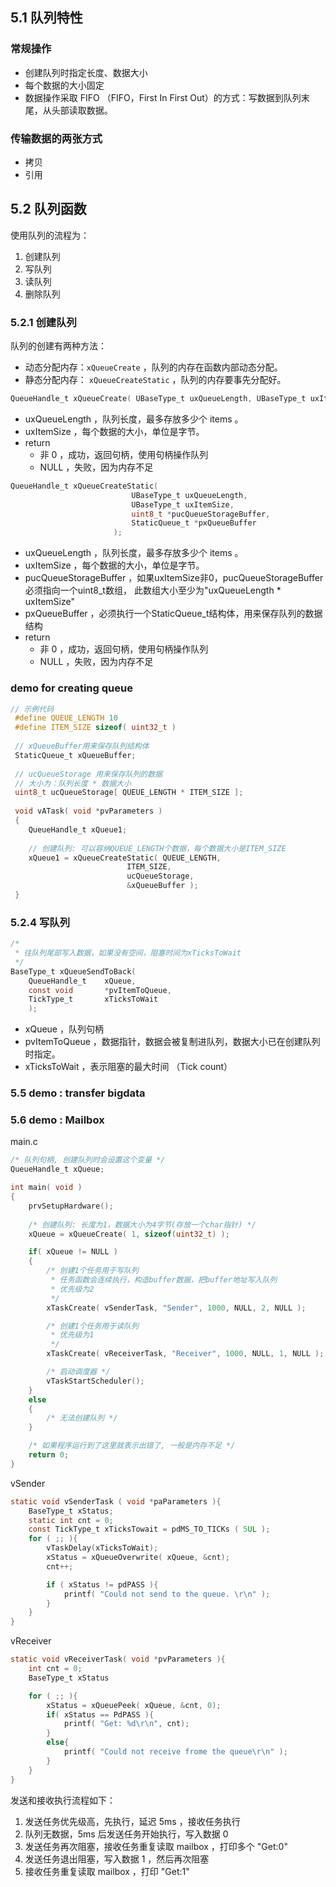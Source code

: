 ## 5.1 队列特性

### 常规操作

- 创建队列时指定长度、数据大小
- 每个数据的大小固定
- 数据操作采取 FIFO （FIFO，First In First Out）的方式：写数据到队列末尾，从头部读取数据。

### 传输数据的两张方式

- 拷贝
- 引用

## 5.2 队列函数

使用队列的流程为：

1. 创建队列
2. 写队列
3. 读队列
4. 删除队列

### 5.2.1 创建队列

队列的创建有两种方法：

- 动态分配内存：`xQueueCreate` ，队列的内存在函数内部动态分配。
- 静态分配内存： `xQueueCreateStatic` ，队列的内存要事先分配好。

```c
QueueHandle_t xQueueCreate( UBaseType_t uxQueueLength, UBaseType_t uxItemSize );
```

- uxQueueLength ，队列长度，最多存放多少个 items 。
- uxItemSize ，每个数据的大小，单位是字节。
- return 
	- 非 0 ，成功，返回句柄，使用句柄操作队列
	- NULL ，失败，因为内存不足

```c
QueueHandle_t xQueueCreateStatic(
                           UBaseType_t uxQueueLength,
                           UBaseType_t uxItemSize,
                           uint8_t *pucQueueStorageBuffer,
                           StaticQueue_t *pxQueueBuffer
                       );
```

- uxQueueLength ，队列长度，最多存放多少个 items 。
- uxItemSize ，每个数据的大小，单位是字节。
- pucQueueStorageBuffer ，如果uxItemSize非0，pucQueueStorageBuffer必须指向一个uint8_t数组，  此数组大小至少为"uxQueueLength * uxItemSize"
- pxQueueBuffer ，必须执行一个StaticQueue_t结构体，用来保存队列的数据结构
- return 
	- 非 0 ，成功，返回句柄，使用句柄操作队列
	- NULL ，失败，因为内存不足

### demo for creating queue

```c
// 示例代码
 #define QUEUE_LENGTH 10
 #define ITEM_SIZE sizeof( uint32_t )
 
 // xQueueBuffer用来保存队列结构体
 StaticQueue_t xQueueBuffer;
 
 // ucQueueStorage 用来保存队列的数据
 // 大小为：队列长度 * 数据大小
 uint8_t ucQueueStorage[ QUEUE_LENGTH * ITEM_SIZE ];
 
 void vATask( void *pvParameters )
 {
	QueueHandle_t xQueue1;
 
	// 创建队列: 可以容纳QUEUE_LENGTH个数据，每个数据大小是ITEM_SIZE
	xQueue1 = xQueueCreateStatic( QUEUE_LENGTH,
						  ITEM_SIZE,
						  ucQueueStorage,
						  &xQueueBuffer ); 
 }
```

### 5.2.4 写队列

```c
/* 
 * 往队列尾部写入数据，如果没有空间，阻塞时间为xTicksToWait
 */
BaseType_t xQueueSendToBack(
	QueueHandle_t    xQueue,
    const void       *pvItemToQueue,
    TickType_t       xTicksToWait
    );
```

- xQueue ，队列句柄
- pvItemToQueue ，数据指针，数据会被复制进队列，数据大小已在创建队列时指定。
- xTicksToWait ，表示阻塞的最大时间 （Tick count）

### 5.5 demo : transfer bigdata

### 5.6 demo : Mailbox

main.c 

```c
/* 队列句柄, 创建队列时会设置这个变量 */
QueueHandle_t xQueue;

int main( void )
{
	prvSetupHardware();
	
    /* 创建队列: 长度为1，数据大小为4字节(存放一个char指针) */
    xQueue = xQueueCreate( 1, sizeof(uint32_t) );

	if( xQueue != NULL )
	{
		/* 创建1个任务用于写队列
		 * 任务函数会连续执行，构造buffer数据，把buffer地址写入队列
		 * 优先级为2
		 */
		xTaskCreate( vSenderTask, "Sender", 1000, NULL, 2, NULL );

		/* 创建1个任务用于读队列
		 * 优先级为1
		 */
		xTaskCreate( vReceiverTask, "Receiver", 1000, NULL, 1, NULL );

		/* 启动调度器 */
		vTaskStartScheduler();
	}
	else
	{
		/* 无法创建队列 */
	}

	/* 如果程序运行到了这里就表示出错了, 一般是内存不足 */
	return 0;
}
```


vSender

```c
static void vSenderTask ( void *paParameters ){
	BaseType_t xStatus;
	static int cnt = 0;
	const TickType_t xTicksTowait = pdMS_TO_TICKs ( 5UL );
	for ( ;; ){
		vTaskDelay(xTicksToWait);
		xStatus = xQueueOverwrite( xQueue, &cnt);
		cnt++;

		if ( xStatus != pdPASS ){
			printf( "Could not send to the queue. \r\n" );
		}
	}
}
```

vReceiver

```c
static void vReceiverTask( void *pvParameters ){
	int cnt = 0;
	BaseType_t xStatus

	for ( ;; ){
		xStatus = xQueuePeek( xQueue, &cnt, 0);
		if( xStatus == PdPASS ){
			printf( "Get: %d\r\n", cnt);
		}
		else{
			printf( "Could not receive frome the queue\r\n" );
		}
	}
}
```

发送和接收执行流程如下：

1. 发送任务优先级高，先执行，延迟 5ms ，接收任务执行
2. 队列无数据，5ms 后发送任务开始执行，写入数据 0
3. 发送任务再次阻塞，接收任务重复读取 mailbox ，打印多个 "Get:0"
4. 发送任务退出阻塞，写入数据  1 ，然后再次阻塞
5. 接收任务重复读取 mailbox ，打印 "Get:1"

